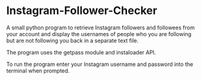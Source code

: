 # Instagram-Follower-Checker
A small python program to retrieve Instagram followers and followees from your account and display the usernames of people who you are following but are not following you back in a separate text file.

The program uses the getpass module and instaloader API.

To run the program enter your Instagram username and password into the terminal when prompted.
